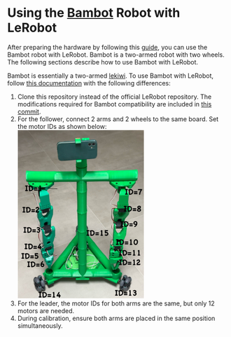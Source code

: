 # Using the [Bambot](https://github.com/timqian/bambot) Robot with LeRobot

After preparing the hardware by following this [guide](https://github.com/timqian/bambot/tree/main/hardware), you can use the Bambot robot with LeRobot. Bambot is a two-armed robot with two wheels. The following sections describe how to use Bambot with LeRobot.

Bambot is essentially a two-armed [lekiwi](./examples/11_use_lekiwi.md). To use Bambot with LeRobot, follow [this documentation](./examples/11_use_lekiwi.md) with the following differences:

1. Clone this repository instead of the official LeRobot repository. The modifications required for Bambot compatibility are included in [this commit](https://github.com/timqian/lerobot-bambot/commit/52fba4e85fa29e29cdd83a64ac15791e710f792a).
2. For the follower, connect 2 arms and 2 wheels to the same board. Set the motor IDs as shown below:
    <img src="./media/bambot/motor_ids.jpg" alt="Motor IDs for Bambot" title="Motor IDs for Bambot" width="60%">
3. For the leader, the motor IDs for both arms are the same, but only 12 motors are needed.
4. During calibration, ensure both arms are placed in the same position simultaneously.
